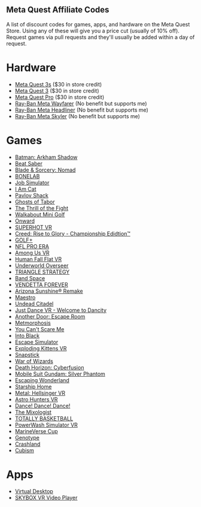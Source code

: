 ## Meta Quest Affiliate Codes
A list of discount codes for games, apps, and hardware on the Meta Quest Store. Using any of these will give you a price cut (usually of 10% off). Request games via pull requests and they'll usually be added within a day of request.

# Hardware
- [Meta Quest 3s](https://www.meta.com/affiliates/275DUwELSB) ($30 in store credit)
- [Meta Quest 3](https://www.meta.com/affiliates/6uPvUgKzy) ($30 in store credit)
- [Meta Quest Pro](https://www.meta.com/affiliates/7kF4zKEKY) ($30 in store credit)
- [Ray-Ban Meta Wayfarer](https://www.meta.com/affiliates/8RBPeF9xo) (No benefit but supports me)
- [Ray-Ban Meta Headliner](https://www.meta.com/affiliates/AJb6JEK5t) (No benefit but supports me)
- [Ray-Ban Meta Skyler](https://www.meta.com/affiliates/5Mv3Ba5yx) (No benefit but supports me)


# Games
- [Batman: Arkham Shadow](https://www.meta.com/affiliates/4eMt61m9R3)
- [Beat Saber](https://www.meta.com/affiliates/5GtTEYLtw)
- [Blade & Sorcery: Nomad](https://www.meta.com/affiliates/9ZE4wBHaU)
- [BONELAB](https://www.meta.com/affiliates/81Zd1qv4P)
- [Job Simulator](https://www.meta.com/affiliates/5SYJ6vzkg)
- [I Am Cat](https://www.meta.com/affiliates/MCighgDdY)
- [Pavlov Shack](https://www.meta.com/affiliates/81TZsSwkM)
- [Ghosts of Tabor](https://www.meta.com/affiliates/AMBcEXxpX)
- [The Thrill of the Fight](https://www.meta.com/affiliates/296UkLGnfK)
- [Walkabout Mini Golf](https://www.meta.com/affiliates/5CZpriFtd)
- [Onward](https://www.meta.com/affiliates/5Xo3wCSRH)
- [SUPERHOT VR](https://www.meta.com/affiliates/8uSHhKYx4)
- [Creed: Rise to Glory - Championship Edidtion™](https://www.meta.com/affiliates/9Uc2zhqD4)
- [GOLF+](https://www.meta.com/affiliates/9PiAgbsR1)
- [NFL PRO ERA](https://www.meta.com/affiliates/4Mxa8xt9J)
- [Among Us VR](https://www.meta.com/affiliates/5bGuACHYi)
- [Human Fall Flat VR](https://www.meta.com/affiliates/JvTb5JLu2)
- [Underworld Overseer](https://www.meta.com/affiliates/8BRAGxLtU)
- [TRIANGLE STRATEGY](https://www.meta.com/affiliates/F1dxms7L7)
- [Band Space](https://www.meta.com/affiliates/4TYpfdASr)
- [VENDETTA FOREVER](https://www.meta.com/affiliates/EWwVLBmKR)
- [Arizona Sunshine® Remake](https://www.meta.com/affiliates/49SjAjHAL)
- [Maestro](https://www.meta.com/affiliates/9GysHvQE5)
- [Undead Citadel](https://www.meta.com/affiliates/BMfwtdNNB)
- [Just Dance VR - Welcome to Dancity](https://www.meta.com/affiliates/URKLb4qSQ)
- [Another Door: Escape Room](https://www.meta.com/affiliates/X4N2r7EEw)
- [Metmorphosis](https://www.meta.com/affiliates/5RyrXPKyq)
- [You Can't Scare Me](https://www.meta.com/affiliates/ES1waVoQF)
- [Into Black](https://www.meta.com/affiliates/Dq22vh8dR)
- [Escape Simulator](https://www.meta.com/affiliates/81LqyXgaJ)
- [Exploding Kittens VR](https://www.meta.com/affiliates/Acb7CAvdG)
- [Snapstick](https://www.meta.com/affiliates/AnCc7JjhW)
- [War of Wizards](https://www.meta.com/affiliates/zJkR7sj8o)
- [Death Horizon: Cyberfusion](https://www.meta.com/affiliates/8L9fCiD2d)
- [Mobile Suit Gundam: Silver Phantom](https://www.meta.com/affiliates/Gr7dksuf6)
- [Escaping Wonderland](https://www.meta.com/affiliates/4STMVGi17)
- [Starship Home](https://www.meta.com/affiliates/9VjjAjrVd)
- [Metal: Hellsinger VR](https://www.meta.com/affiliates/57bAjc8Gp)
- [Astro Hunters VR](https://www.meta.com/affiliates/5ZwqaWULe)
- [Dance! Dance! Dance!](https://www.meta.com/affiliates/WsJnvEeSF)
- [The Mixologist](https://www.meta.com/affiliates/AnJi7J1M8)
- [TOTALLY BASKETBALL](https://www.meta.com/affiliates/ARSqkEtwy)
- [PowerWash Simulator VR](https://www.meta.com/affiliates/81bN3kz2y)
- [MarineVerse Cup](https://www.meta.com/affiliates/AexzPAqQQ)
- [Genotype](https://www.meta.com/affiliates/AaY5bpYAz)
- [Crashland](https://www.meta.com/affiliates/DocWsahdq)
- [Cubism](https://www.meta.com/affiliates/9HU76CAfX)


# Apps
- [Virtual Desktop](https://www.meta.com/affiliates/54MtRAxRA)
- [SKYBOX VR Video Player](https://www.meta.com/affiliates/9F6t3vyJo)

